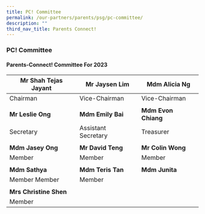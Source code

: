 ```yaml
---
title: PC! Committee
permalink: /our-partners/parents/psg/pc-committee/
description: ""
third_nav_title: Parents Connect!
---
```

### **PC! Committee**
#### **Parents-Connect! Committee For 2023**


| Mr Shah Tejas Jayant | Mr Jaysen Lim | Mdm Alicia Ng |
| -------- | -------- | -------- |
| Chairman | Vice-Chairman | Vice-Chairman   |
| | | |
| **Mr Leslie Ong** | **Mdm Emily Bai** | **Mdm Evon Chiang**|
|Secretary|Assistant Secretary|Treasurer|
| | | |
|**Mdm Jasey Ong**|**Mr David Teng**|**Mr Colin Wong**|
|Member| Member|Member|
| | | |
|**Mdm Sathya**|**Mdm Teris Tan**|**Mdm Junita**|
|Member Member|Member|
| | | |
|**Mrs Christine Shen**| | |
|Member| | |